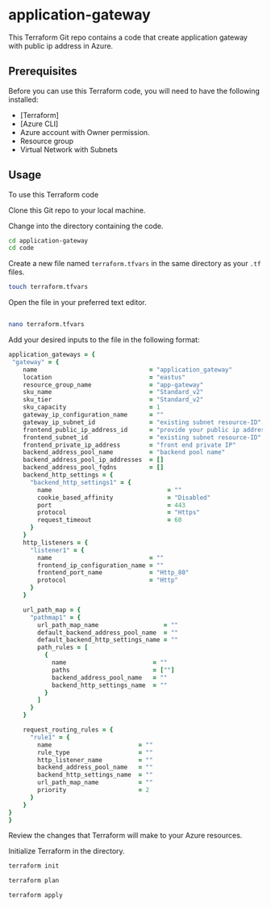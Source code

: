 # application-gateway

This Terraform Git repo contains a code that create application gateway with public ip address in Azure.

## Prerequisites

Before you can use this Terraform code, you will need to have the following installed:

- [Terraform]
- [Azure CLI]
- Azure account with Owner permission.
- Resource group
- Virtual Network with Subnets

## Usage

To use this Terraform code

Clone this Git repo to your local machine.

Change into the directory containing the code.

```bash
cd application-gateway
cd code

```

Create a new file named `terraform.tfvars` in the same directory as your `.tf` files.

```bash
touch terraform.tfvars
```

Open the file in your preferred text editor.

```bash

nano terraform.tfvars
```

Add your desired inputs to the file in the following format:

```ruby
application_gateways = {
 "gateway" = {
    name                               = "application_gateway"
    location                           = "eastus"
    resource_group_name                = "app-gateway"
    sku_name                           = "Standard_v2"
    sku_tier                           = "Standard_v2"
    sku_capacity                       = 1
    gateway_ip_configuration_name      = ""
    gateway_ip_subnet_id               = "existing subnet resource-ID"
    frontend_public_ip_address_id      = "provide your public ip address name"
    frontend_subnet_id                 = "existing subnet resource-ID"
    frontend_private_ip_address        = "front end private IP"
    backend_address_pool_name          = "backend pool name"
    backend_address_pool_ip_addresses  = []
    backend_address_pool_fqdns         = []
    backend_http_settings = {
      "backend_http_settings1" = {
        name                                = ""
        cookie_based_affinity               = "Disabled"
        port                                = 443
        protocol                            = "Https"
        request_timeout                     = 60
      }
    }
    http_listeners = {
      "listener1" = {
        name                           = ""
        frontend_ip_configuration_name = ""
        frontend_port_name             = "Http_80"
        protocol                       = "Http"
      }
    }

    url_path_map = {
      "pathmap1" = {
        url_path_map_name                  = ""
        default_backend_address_pool_name  = ""
        default_backend_http_settings_name = ""
        path_rules = [
          {
            name                        = ""
            paths                       = [""]
            backend_address_pool_name   = ""
            backend_http_settings_name  = ""
          }
        ]
      }
    }

    request_routing_rules = {
      "rule1" = {
        name                        = ""
        rule_type                   = ""
        http_listener_name          = ""
        backend_address_pool_name   = ""
        backend_http_settings_name  = ""
        url_path_map_name           = ""
        priority                    = 2
      }
    }
}
}
```
Review the changes that Terraform will make to your Azure resources.


Initialize Terraform in the directory.

```bash
terraform init
```
```bash
terraform plan 
```
```bash
terraform apply 

```
